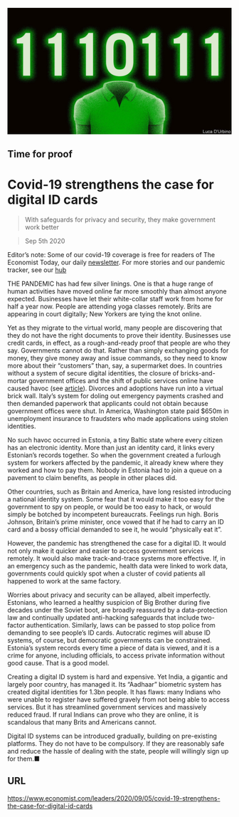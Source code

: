 ![](./images/20200905_LDD003.jpg)

## Time for proof

# Covid-19 strengthens the case for digital ID cards

> With safeguards for privacy and security, they make government work better

> Sep 5th 2020

Editor’s note: Some of our covid-19 coverage is free for readers of The Economist Today, our daily [newsletter](https://www.economist.com/https://my.economist.com/user#newsletter). For more stories and our pandemic tracker, see our [hub](https://www.economist.com//news/2020/03/11/the-economists-coverage-of-the-coronavirus)

THE PANDEMIC has had few silver linings. One is that a huge range of human activities have moved online far more smoothly than almost anyone expected. Businesses have let their white-collar staff work from home for half a year now. People are attending yoga classes remotely. Brits are appearing in court digitally; New Yorkers are tying the knot online.

Yet as they migrate to the virtual world, many people are discovering that they do not have the right documents to prove their identity. Businesses use credit cards, in effect, as a rough-and-ready proof that people are who they say. Governments cannot do that. Rather than simply exchanging goods for money, they give money away and issue commands, so they need to know more about their “customers” than, say, a supermarket does. In countries without a system of secure digital identities, the closure of bricks-and-mortar government offices and the shift of public services online have caused havoc (see [article](https://www.economist.com//international/2020/09/01/covid-19-is-spurring-the-digitisation-of-government)). Divorces and adoptions have run into a virtual brick wall. Italy’s system for doling out emergency payments crashed and then demanded paperwork that applicants could not obtain because government offices were shut. In America, Washington state paid $650m in unemployment insurance to fraudsters who made applications using stolen identities.

No such havoc occurred in Estonia, a tiny Baltic state where every citizen has an electronic identity. More than just an identity card, it links every Estonian’s records together. So when the government created a furlough system for workers affected by the pandemic, it already knew where they worked and how to pay them. Nobody in Estonia had to join a queue on a pavement to claim benefits, as people in other places did.

Other countries, such as Britain and America, have long resisted introducing a national identity system. Some fear that it would make it too easy for the government to spy on people, or would be too easy to hack, or would simply be botched by incompetent bureaucrats. Feelings run high. Boris Johnson, Britain’s prime minister, once vowed that if he had to carry an ID card and a bossy official demanded to see it, he would “physically eat it”.

However, the pandemic has strengthened the case for a digital ID. It would not only make it quicker and easier to access government services remotely. It would also make track-and-trace systems more effective. If, in an emergency such as the pandemic, health data were linked to work data, governments could quickly spot when a cluster of covid patients all happened to work at the same factory.

Worries about privacy and security can be allayed, albeit imperfectly. Estonians, who learned a healthy suspicion of Big Brother during five decades under the Soviet boot, are broadly reassured by a data-protection law and continually updated anti-hacking safeguards that include two-factor authentication. Similarly, laws can be passed to stop police from demanding to see people’s ID cards. Autocratic regimes will abuse ID systems, of course, but democratic governments can be constrained. Estonia’s system records every time a piece of data is viewed, and it is a crime for anyone, including officials, to access private information without good cause. That is a good model.

Creating a digital ID system is hard and expensive. Yet India, a gigantic and largely poor country, has managed it. Its “Aadhaar” biometric system has created digital identities for 1.3bn people. It has flaws: many Indians who were unable to register have suffered gravely from not being able to access services. But it has streamlined government services and massively reduced fraud. If rural Indians can prove who they are online, it is scandalous that many Brits and Americans cannot.

Digital ID systems can be introduced gradually, building on pre-existing platforms. They do not have to be compulsory. If they are reasonably safe and reduce the hassle of dealing with the state, people will willingly sign up for them.■

## URL

https://www.economist.com/leaders/2020/09/05/covid-19-strengthens-the-case-for-digital-id-cards
